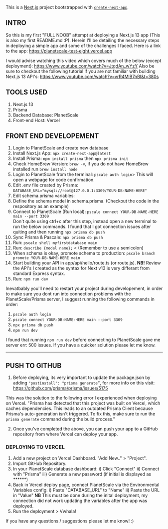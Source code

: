 This is a [Next.js](https://nextjs.org/) project bootstrapped with [`create-next-app`](https://github.com/vercel/next.js/tree/canary/packages/create-next-app).

## INTRO

So this is my first "FULL NOOB" attempt at deploying a Next.js 13 app (This is also my first README.md :P). Herein I'll be detailing the necessary steps in deploying a simple app and some of the challenges I faced. Here is a link to the app: https://planetscale-test-eight.vercel.app

I would advise watching this video which covers much of the below (except deployment): https://www.youtube.com/watch?v=JtqdAn_wYzY
Also be sure to checkout the following tutorial if you are not familiar with building Next.js 13 API's: https://www.youtube.com/watch?v=vrR4MlB7nBI&t=380s

## TOOLS USED
  1) Next.js 13
  2) Prisma
  3) Backend Database: PlanetScale
  3) Front-end Host: Vercel

## FRONT END DEVELOPEMENT

  1)  Login to PlanetScale and create new database
  2)  Install Next.js App: `npx create-next-app@latest`
  3)  Install Prisma: `npm install prisma` then `npx prisma init`
  4)  Check HomeBrew Version: `brew -v`, if you do not have HomeBrew installed run `brew install node`
  5)  Login to PlanetScale from the terminal: `pscale auth login`> This will open a webpage for code confirmation.
  6)  Edit .env file created by Prisma: `DATABASE_URL="mysql://root@127.0.0.1:3309/YOUR-DB-NAME-HERE"`
  7)  Edit schema.prisma variables:   
  8)  Define the schema model in schema.prisma. (Checkout the code in the respository as an example)
  9)  Connect to PlanetScale (Run local): `pscale connect YOUR-DB-NAME-HERE main --port 3309`  
      Don't quite using ctrl+c after this step, instead open a new terminal to run the below commands. I found that I got connection       issues after quiting and then running `npx prisma db push`
  11)   Sync Prisma & Pascale: `npx prisma db push`
  12)   Run: `pscale shell myfirstdatabase main`
  13)   Run: `describe {model name};` < (Remember to use a semicolon)
  14)   When schema is okay, promote schema to production: `pscale branch promote YOUR-DB-NAME-HERE main`
  15)   Start building your API in app/api/hello/route.ts (or route.js). 
        **NB!** Review the API's I created as the syntax for Next v13 is very differant from standard Express syntax. 
  16) Run: `npm run dev`
 
Inevatbably you'll need to restart your project during developement, in order to make sure you dont run into connection problems with the PlanetScale/Prisma server, I suggest running the following commands in order:
  1) `pscale auth login`
  2) `pscale connect YOUR-DB-NAME-HERE main --port 3309`
  3) `npx prisma db push`
  4) `npm run dev`

I found that running `npm run dev` before connecting to PlanetScale gave me server err: 500 issues. If you have a quicker solution please let me know.

---
## PUSH TO GITHUB

  1)  Before deploying, its very important to update the package.json by adding `"postinstall": "prisma generate”`, for more info on       this visit: https://github.com/prisma/prisma/issues/5175

This was the solution to the following error I experienced when deploying on Vercel. "Prisma has detected that this project was built on Vercel, which caches dependencies. This leads to an outdated Prisma Client because Prisma's auto-generation isn't triggered. To fix this, make sure to run the `prisma generate` command during the build process."

  2)  Once you've completed the above, you can push your app to a GitHub repository from where Vercel can deploy your app.

### DEPLOYING TO VERCEL

  1)  Add a new project on Vercel Dashboard. "Add New.." > "Project".
  2)  Import GitHub Repository.
  3)  In your PlanetScale database dashboard:
   i)   Click "Connect"
   ii)  Connect with "Prisma"
   iii) Generate a new password (if initial is displayed as ******)
  4)  Back in Vercel deploy page, connect PlanetScale via the Environmental Variables config.
    i)  Paste "DATABASE_URL" to "Name"
    ii) Paste the URL in "Value"
    **NB** This must be done during the inital deployment, my connection did not work updating the variables after the app was deployed.
  5) Run the deployment > Vwhala!
    
If you have any questions / suggestions please let me know! :)
